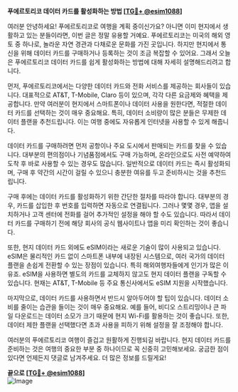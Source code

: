 **푸에르토리코 데이터 카드를 활성화하는 방법 [[TG💪+ @esim1088](https://t.me/s/esim1088)]**

여러분 안녕하세요! 푸에르토리코로 여행을 계획 중이신가요? 아니면 이미 현지에서 생활하고 있는 분들이라면, 이번 글은 정말 유용할 거예요. 푸에르토리코는 미국의 해외 영토 중 하나로, 놀라운 자연 경관과 다채로운 문화를 가진 곳입니다. 하지만 현지에서 통신을 위해 데이터 카드를 구매하거나 등록하는 것이 조금 복잡할 수 있어요. 그래서 오늘은 푸에르토리코 데이터 카드를 쉽게 활성화하는 방법에 대해 자세히 설명해드리려고 합니다.

먼저, 푸에르토리코에서는 다양한 데이터 카드와 전화 서비스를 제공하는 회사들이 있습니다. 대표적으로 AT&T, T-Mobile, Claro 등이 있으며, 각각 다른 요금제와 혜택을 제공합니다. 만약 여러분이 현지에서 스마트폰이나 데이터 사용을 원한다면, 적절한 데이터 카드를 선택하는 것이 매우 중요해요. 특히, 데이터 소비량이 많은 분들은 무제한 데이터 플랜을 추천드립니다. 이는 여행 중에도 자유롭게 인터넷을 사용할 수 있게 해줍니다.

데이터 카드를 구매하려면 먼저 공항이나 주요 도시에서 판매되는 카드를 찾을 수 있습니다. 대부분의 편의점이나 기념품점에서도 구매 가능하며, 온라인으로도 사전 예약하여 도착 후 바로 사용할 수 있는 경우도 많습니다. 일반적으로 데이터 카드는 즉시 활성화되며, 구매 후 약간의 시간이 걸릴 수 있으니 충분한 여유를 두고 준비하시는 것을 추천드립니다.

구매 후에는 데이터 카드를 활성화하기 위한 간단한 절차를 따라야 합니다. 대부분의 경우, 카드를 삽입한 후 번호를 입력하면 자동으로 연결됩니다. 그러나 몇몇 경우, 앱을 설치하거나 고객 센터에 전화를 걸어 추가적인 설정을 해야 할 수도 있습니다. 따라서 데이터 카드를 구매하기 전에 해당 회사의 공식 웹사이트나 앱을 미리 확인하는 것이 좋습니다.

또한, 현지 데이터 카드 외에도 eSIM이라는 새로운 기술이 많이 사용되고 있습니다. eSIM은 물리적인 카드 없이 스마트폰 내부에 내장된 시스템으로, 여러 국가의 데이터 플랜을 손쉽게 전환할 수 있는 장점이 있습니다. 특히 해외여행자들에게 인기가 많은 이유죠. eSIM을 사용하면 별도의 카드를 교체하지 않고도 현지 데이터 플랜을 구독할 수 있습니다. 현재는 AT&T, T-Mobile 등 주요 통신사에서도 eSIM 지원을 시작했습니다.

마지막으로, 데이터 카드를 사용하면서 반드시 알아두어야 할 팁이 있습니다. 데이터 소비를 줄이는 습관을 들이는 것이 매우 중요해요. 예를 들어, 비디오 스트리밍이나 큰 파일 다운로드는 데이터 소모가 크기 때문에 현지 Wi-Fi를 활용하는 것이 좋습니다. 또한, 데이터 제한 플랜을 선택했다면 초과 사용을 피하기 위해 설정을 잘 조정해야 합니다.

여러분의 푸에르토리코 여행이 즐겁고 원활하게 진행되길 바랍니다. 현지 데이터 카드를 준비하는 것은 여행의 중요한 부분 중 하나이므로 꼭 신중히 고민해보세요. 궁금한 점이 있다면 언제든지 댓글로 남겨주세요. 더 많은 정보를 드릴게요!

**끝으로 [[TG💪+ @esim1088](https://t.me/s/esim1088)]**  
![Image](https://i.postimg.cc/Y0z9fWf4/image.png)